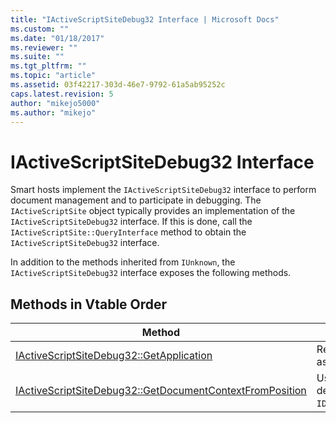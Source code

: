 ```yaml
---
title: "IActiveScriptSiteDebug32 Interface | Microsoft Docs"
ms.custom: ""
ms.date: "01/18/2017"
ms.reviewer: ""
ms.suite: ""
ms.tgt_pltfrm: ""
ms.topic: "article"
ms.assetid: 03f42217-303d-46e7-9792-61a5ab95252c
caps.latest.revision: 5
author: "mikejo5000"
ms.author: "mikejo"
---
```

# IActiveScriptSiteDebug32 Interface
Smart hosts implement the `IActiveScriptSiteDebug32` interface to perform document management and to participate in debugging. The `IActiveScriptSite` object typically provides an implementation of the `IActiveScriptSiteDebug32` interface. If this is done, call the `IActiveScriptSite::QueryInterface` method to obtain the `IActiveScriptSiteDebug32` interface.  
  
 In addition to the methods inherited from `IUnknown`, the `IActiveScriptSiteDebug32` interface exposes the following methods.  
  
## Methods in Vtable Order  
  
|Method|Description|  
|------------|-----------------|  
|[IActiveScriptSiteDebug32::GetApplication](../../winscript/reference/iactivescriptsitedebug32-getapplication.md)|Returns the debug application object associated with this script site.|  
|[IActiveScriptSiteDebug32::GetDocumentContextFromPosition](../../winscript/reference/iactivescriptsitedebug32-getdocumentcontextfromposition.md)|Used by the language engine to delegate `IDebugCodeContext::GetSourceContext`.|